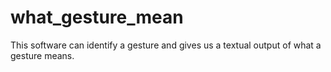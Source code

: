 # what_gesture_mean
This software can identify a gesture and gives us a textual output of what a gesture means.
